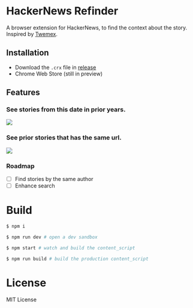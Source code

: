 # HackerNews Refinder

A browser extension for HackerNews, to find the context about the story. Inspired by [Twemex](https://chrome.google.com/webstore/detail/twemex-sidebar-for-twitte/amoldiondpmjdnllknhklocndiibkcoe).

## Installation

- Download the `.crx` file in [release](https://github.com/djyde/hackernews-refinder/releases)
- Chrome Web Store (still in preview)

## Features

### See stories from this date in prior years.

![](https://gbstatic.djyde.com/uPic/aBjEiF.png?x-oss-process=style/80)

### See prior stories that has the same url.

![](https://gbstatic.djyde.com/uPic/4Rdj5u.png?x-oss-process=style/80)

### Roadmap

- [ ] Find stories by the same author
- [ ] Enhance search

# Build

```bash
$ npm i

$ npm run dev # open a dev sandbox

$ npm start # watch and build the content_script

$ npm run build # build the production content_script
```

# License

MIT License
